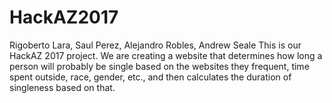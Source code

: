 # HackAZ2017
Rigoberto Lara, Saul Perez, Alejandro Robles, Andrew Seale 
This is our HackAZ 2017 project.  We are creating a website that determines how long a person will probably be single based on the
websites they frequent, time spent outside, race, gender, etc., and then calculates the duration of singleness based on that.

